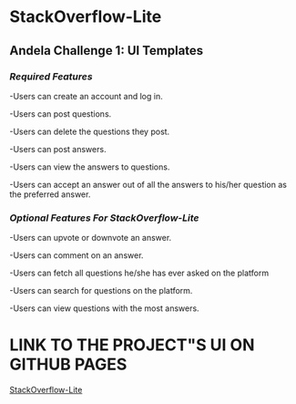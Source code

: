# **StackOverflow-Lite**


## Andela Challenge 1: UI Templates

### *Required Features*

-Users can create an account and log in.

-Users can post questions.

-Users can delete the questions they post.

-Users can post answers.

-Users can view the answers to questions.

-Users can accept an answer out of all the answers to his/her question as the preferred answer. 




### *Optional Features For StackOverflow-Lite*

-Users can upvote or downvote an answer.

-Users can comment on an answer.

-Users can fetch all questions he/she has ever asked on the platform

-Users can search for questions on the platform.

-Users can view questions with the most answers.

# **LINK TO THE PROJECT"S UI ON GITHUB PAGES**
[StackOverflow-Lite](http://jsnakegithub.github.io)




